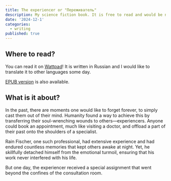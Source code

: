 ```yaml
---
title: The experiencer or "Переживатель"
description: My science fiction book. It is free to read and would be nice to have a feedback!
date: '2024-12-1'
categories:
  - writing
published: true
---
```


## Where to read?

You can read it on [Wattpad](https://www.wattpad.com/story/385134851-%D0%BF%D0%B5%D1%80%D0%B5%D0%B6%D0%B8%D0%B2%D0%B0%D1%82%D0%B5%D0%BB%D1%8C)!
It is written in Russian and I would like to translate it to other languages some day.

[EPUB version](https://github.com/sychd/chillyhill.me/blob/main/static/media/%D0%9F%D0%B5%D1%80%D0%B5%D0%B6%D0%B8%D0%B2%D0%B0%D1%82%D0%B5%D0%BB%D1%8C.epub#:~:text=Raw-,View%20raw) is also available.

## What is it about?

In the past, there are moments one would like to forget forever, to simply cast them out of their mind. Humanity found a way to achieve this by transferring their soul-wrenching wounds to others—experiencers. Anyone could book an appointment, much like visiting a doctor, and offload a part of their past onto the shoulders of a specialist.

Rain Fischer, one such professional, had extensive experience and had endured countless memories that kept others awake at night. Yet, he skillfully detached himself from the emotional turmoil, ensuring that his work never interfered with his life.

But one day, the experiencer received a special assignment that went beyond the confines of the consultation room.

